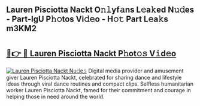 ## Lauren Pisciotta Nackt O𝚗𝚕yf𝚊ns L𝚎a𝚔ed N𝚞𝚍es - Part-lgU P𝚑𝚘tos Vi𝚍𝚎o - H𝚘𝚝 Part L𝚎a𝚔s m3KM2

# <h2><a href="http://kf0xf4.oniu.top/?m=Lauren+Pisciotta+Nackt">🔗👉 🔴 Lauren Pisciotta Nackt P𝚑ot𝚘𝚜 V𝚒d𝚎o</a></h2>

[![Lauren Pisciotta Nackt Nu𝚍e𝚜](https://i.imgur.com/0qMVB7G.gif)](http://kf0xf4.oniu.top/?m=Lauren+Pisciotta+Nackt)
Digital media provider and amusement giver Lauren Pisciotta Nackt, celebrated for sharing dance and lifestyle ideas through viral dance routines and compact clips. Selfless humanitarian worker Lauren Pisciotta Nackt, famed for their commitment and courage in helping those in need around the world.  

